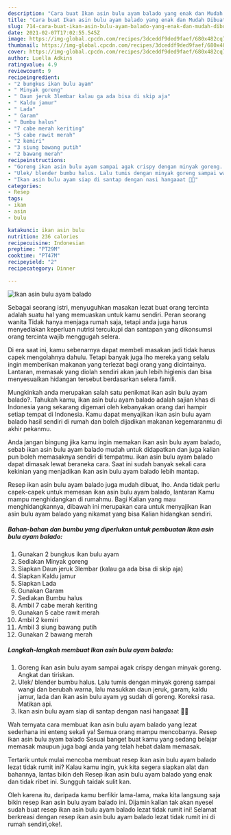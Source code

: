 ```yaml
---
description: "Cara buat Ikan asin bulu ayam balado yang enak dan Mudah Dibuat"
title: "Cara buat Ikan asin bulu ayam balado yang enak dan Mudah Dibuat"
slug: 714-cara-buat-ikan-asin-bulu-ayam-balado-yang-enak-dan-mudah-dibuat
date: 2021-02-07T17:02:55.545Z
image: https://img-global.cpcdn.com/recipes/3dceddf9ded9faef/680x482cq70/ikan-asin-bulu-ayam-balado-foto-resep-utama.jpg
thumbnail: https://img-global.cpcdn.com/recipes/3dceddf9ded9faef/680x482cq70/ikan-asin-bulu-ayam-balado-foto-resep-utama.jpg
cover: https://img-global.cpcdn.com/recipes/3dceddf9ded9faef/680x482cq70/ikan-asin-bulu-ayam-balado-foto-resep-utama.jpg
author: Luella Adkins
ratingvalue: 4.9
reviewcount: 9
recipeingredient:
- "2 bungkus ikan bulu ayam"
- " Minyak goreng"
- " Daun jeruk 3lembar kalau ga ada bisa di skip aja"
- " Kaldu jamur"
- " Lada"
- " Garam"
- " Bumbu halus"
- "7 cabe merah keriting"
- "5 cabe rawit merah"
- "2 kemiri"
- "3 siung bawang putih"
- "2 bawang merah"
recipeinstructions:
- "Goreng ikan asin bulu ayam sampai agak crispy dengan minyak goreng. Angkat dan tiriskan."
- "Ulek/ blender bumbu halus. Lalu tumis dengan minyak goreng sampai wangi dan berubah warna, lalu masukkan daun jeruk, garam, kaldu jamur, lada dan ikan asin bulu ayam yg sudah di goreng. Koreksi rasa. Matikan api."
- "Ikan asin bulu ayam siap di santap dengan nasi hangaaat 💛✨"
categories:
- Resep
tags:
- ikan
- asin
- bulu

katakunci: ikan asin bulu 
nutrition: 236 calories
recipecuisine: Indonesian
preptime: "PT29M"
cooktime: "PT47M"
recipeyield: "2"
recipecategory: Dinner

---
```



![Ikan asin bulu ayam balado](https://img-global.cpcdn.com/recipes/3dceddf9ded9faef/680x482cq70/ikan-asin-bulu-ayam-balado-foto-resep-utama.jpg)

Sebagai seorang istri, menyuguhkan masakan lezat buat orang tercinta adalah suatu hal yang memuaskan untuk kamu sendiri. Peran seorang  wanita Tidak hanya menjaga rumah saja, tetapi anda juga harus menyediakan keperluan nutrisi tercukupi dan santapan yang dikonsumsi orang tercinta wajib menggugah selera.

Di era  saat ini, kamu sebenarnya dapat membeli masakan jadi tidak harus capek mengolahnya dahulu. Tetapi banyak juga lho mereka yang selalu ingin memberikan makanan yang terlezat bagi orang yang dicintainya. Lantaran, memasak yang diolah sendiri akan jauh lebih higienis dan bisa menyesuaikan hidangan tersebut berdasarkan selera famili. 



Mungkinkah anda merupakan salah satu penikmat ikan asin bulu ayam balado?. Tahukah kamu, ikan asin bulu ayam balado adalah sajian khas di Indonesia yang sekarang digemari oleh kebanyakan orang dari hampir setiap tempat di Indonesia. Kamu dapat menyajikan ikan asin bulu ayam balado hasil sendiri di rumah dan boleh dijadikan makanan kegemaranmu di akhir pekanmu.

Anda jangan bingung jika kamu ingin memakan ikan asin bulu ayam balado, sebab ikan asin bulu ayam balado mudah untuk didapatkan dan juga kalian pun boleh memasaknya sendiri di tempatmu. ikan asin bulu ayam balado dapat dimasak lewat beraneka cara. Saat ini sudah banyak sekali cara kekinian yang menjadikan ikan asin bulu ayam balado lebih mantap.

Resep ikan asin bulu ayam balado juga mudah dibuat, lho. Anda tidak perlu capek-capek untuk memesan ikan asin bulu ayam balado, lantaran Kamu mampu menghidangkan di rumahmu. Bagi Kalian yang mau menghidangkannya, dibawah ini merupakan cara untuk menyajikan ikan asin bulu ayam balado yang nikamat yang bisa Kalian hidangkan sendiri.

<!--inarticleads1-->

##### Bahan-bahan dan bumbu yang diperlukan untuk pembuatan Ikan asin bulu ayam balado:

1. Gunakan 2 bungkus ikan bulu ayam
1. Sediakan  Minyak goreng
1. Siapkan  Daun jeruk 3lembar (kalau ga ada bisa di skip aja)
1. Siapkan  Kaldu jamur
1. Siapkan  Lada
1. Gunakan  Garam
1. Sediakan  Bumbu halus
1. Ambil 7 cabe merah keriting
1. Gunakan 5 cabe rawit merah
1. Ambil 2 kemiri
1. Ambil 3 siung bawang putih
1. Gunakan 2 bawang merah




<!--inarticleads2-->

##### Langkah-langkah membuat Ikan asin bulu ayam balado:

1. Goreng ikan asin bulu ayam sampai agak crispy dengan minyak goreng. Angkat dan tiriskan.
1. Ulek/ blender bumbu halus. Lalu tumis dengan minyak goreng sampai wangi dan berubah warna, lalu masukkan daun jeruk, garam, kaldu jamur, lada dan ikan asin bulu ayam yg sudah di goreng. Koreksi rasa. Matikan api.
1. Ikan asin bulu ayam siap di santap dengan nasi hangaaat 💛✨




Wah ternyata cara membuat ikan asin bulu ayam balado yang lezat sederhana ini enteng sekali ya! Semua orang mampu mencobanya. Resep ikan asin bulu ayam balado Sesuai banget buat kamu yang sedang belajar memasak maupun juga bagi anda yang telah hebat dalam memasak.

Tertarik untuk mulai mencoba membuat resep ikan asin bulu ayam balado lezat tidak rumit ini? Kalau kamu ingin, yuk kita segera siapkan alat dan bahannya, lantas bikin deh Resep ikan asin bulu ayam balado yang enak dan tidak ribet ini. Sungguh taidak sulit kan. 

Oleh karena itu, daripada kamu berfikir lama-lama, maka kita langsung saja bikin resep ikan asin bulu ayam balado ini. Dijamin kalian tak akan nyesel sudah buat resep ikan asin bulu ayam balado lezat tidak rumit ini! Selamat berkreasi dengan resep ikan asin bulu ayam balado lezat tidak rumit ini di rumah sendiri,oke!.


